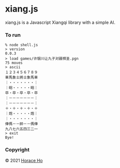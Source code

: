 # xiang.js

xiang.js is a Javascript Xiangqi library with a simple AI.

### To run
```
% node shell.js
> version
0.0.3
> load games/许银川让九子对聂棋圣.pgn
75 moves
> ascii
１２３４５６７８９
車馬象士將士象馬車
｜・・・・・・・｜
｜砲・・・・・砲｜
卒・卒・卒・卒・卒
｜－－－－－－－｜
｜－－－－－－－｜
＋・＋・＋・＋・＋
｜炮・・・・・炮｜
｜・・・・・・・｜
俥傌－－帥－－傌俥
九八七六五四三二一
> exit
Bye!
```
### Copyright

&copy; 2021 [Horace Ho](https://horaceho.com)
